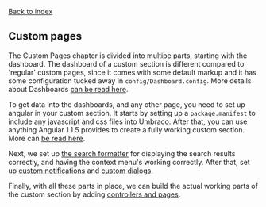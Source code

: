 ﻿[Back to index](index.md)

## Custom pages

The Custom Pages chapter is divided into multipe parts, starting with the dashboard.
The dashboard of a custom section is different compared to 'regular' custom pages,
since it comes with some default markup and it has some configuration tucked away in
`config/Dashboard.config`. More details about Dashboards [can be read here](custom_dashboard.md).

To get data into the dashboards, and any other page, you need to set up angular in
your custom section. It starts by setting up a `package.manifest` to include any javascript
and css files into Umbraco. After that, you can use anything Angular 1.1.5 provides to
create a fully working custom section. More can [be read here](custom_angular.md). 

Next, we set up [the search formatter](custom_searchformatter.md) for displaying the
search results correctly, and having the context menu's working correctly. After that,
set up [custom notifications](custom_notifications.md) and [custom dialogs](custom_dialogs.md). 

Finally, with all these parts in place, we can build the actual working parts of the
custom section by adding [controllers and pages](custom_controllers.md).